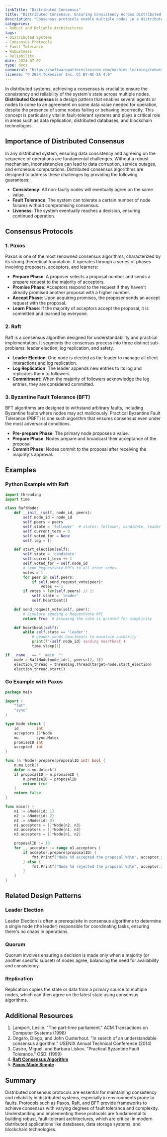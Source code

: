 ```yaml
---
linkTitle: "Distributed Consensus"
title: "Distributed Consensus: Ensuring Consistency Across Distributed Systems"
description: "Consensus protocols enable multiple nodes in a distributed system to agree on a common state even in the presence of faults."
categories:
- Robust and Reliable Architectures
tags:
- Distributed Systems
- Consensus Protocols
- Fault Tolerance
- Robustness
- Reliability
date: 2024-07-07
type: docs
canonical: "https://softwarepatternslexicon.com/machine-learning/robust-and-reliable-architectures/fault-tolerance/distributed-consensus"
license: "© 2024 Tokenizer Inc. CC BY-NC-SA 4.0"
---
```



In distributed systems, achieving a consensus is crucial to ensure the consistency and reliability of the system's state across multiple nodes. **Distributed Consensus** is a design pattern that enables several agents or nodes to come to an agreement on some data value needed for operation, despite the presence of some nodes failing or behaving incorrectly. This concept is particularly vital in fault-tolerant systems and plays a critical role in areas such as data replication, distributed databases, and blockchain technologies.

## Importance of Distributed Consensus

In any distributed system, ensuring data consistency and agreeing on the sequence of operations are fundamental challenges. Without a robust mechanism, inconsistencies can lead to data corruption, service outages, and erroneous computations. Distributed consensus algorithms are designed to address these challenges by providing the following guarantees:
- **Consistency**: All non-faulty nodes will eventually agree on the same value.
- **Fault Tolerance**: The system can tolerate a certain number of node failures without compromising consensus.
- **Liveness**: The system eventually reaches a decision, ensuring continued operation.

## Consensus Protocols

### 1. Paxos

Paxos is one of the most renowned consensus algorithms, characterized by its strong theoretical foundation. It operates through a series of phases involving proposers, acceptors, and learners:
- **Prepare Phase**: A proposer selects a proposal number and sends a prepare request to the majority of acceptors.
- **Promise Phase**: Acceptors respond to the request if they haven't already promised another proposal with a higher number.
- **Accept Phase**: Upon acquiring promises, the proposer sends an accept request with the proposal.
- **Learn Phase**: If the majority of acceptors accept the proposal, it is committed and learned by everyone.

### 2. Raft

Raft is a consensus algorithm designed for understandability and practical implementation. It segments the consensus process into three distinct sub-problems: leader election, log replication, and safety.
- **Leader Election**: One node is elected as the leader to manage all client interactions and log replication.
- **Log Replication**: The leader appends new entries to its log and replicates them to followers.
- **Commitment**: When the majority of followers acknowledge the log entries, they are considered committed.
  
### 3. Byzantine Fault Tolerance (BFT)

BFT algorithms are designed to withstand arbitrary faults, including Byzantine faults where nodes may act maliciously. Practical Byzantine Fault Tolerance (PBFT) is one such algorithm that ensures consensus even under the most adversarial conditions.
- **Pre-prepare Phase**: The primary node proposes a value.
- **Prepare Phase**: Nodes prepare and broadcast their acceptance of the proposal.
- **Commit Phase**: Nodes commit to the proposal after receiving the majority's approval.

## Examples

### Python Example with Raft

```python
import threading
import time

class RaftNode:
    def __init__(self, node_id, peers):
        self.node_id = node_id
        self.peers = peers
        self.state = 'follower'  # states: follower, candidate, leader
        self.current_term = 0
        self.voted_for = None
        self.log = []

    def start_election(self):
        self.state = 'candidate'
        self.current_term += 1
        self.voted_for = self.node_id
        # Send RequestVote RPCs to all other nodes
        votes = 1
        for peer in self.peers:
            if self.send_request_vote(peer):
                votes += 1
        if votes > len(self.peers) // 2:
            self.state = 'leader'
            self.heartbeat()

    def send_request_vote(self, peer):
        # Simulate sending a RequestVote RPC
        return True  # Assuming the vote is granted for simplicity

    def heartbeat(self):
        while self.state == 'leader':
            # Leader sends heartbeats to maintain authority
            print(f'{self.node_id} sending heartbeat')
            time.sleep(1)

if __name__ == "__main__":
    node = RaftNode(node_id=1, peers=[2, 3])
    election_thread = threading.Thread(target=node.start_election)
    election_thread.start()
```

### Go Example with Paxos

```go
package main

import (
	"fmt"
	"sync"
)

type Node struct {
	id        int
	acceptors []*Node
	mu        sync.Mutex
	promiseID int
	accepted  int
}

func (n *Node) prepare(proposalID int) bool {
	n.mu.Lock()
	defer n.mu.Unlock()
	if proposalID > n.promiseID {
		n.promiseID = proposalID
		return true
	}
	return false
}

func main() {
	n1 := &Node{id: 1}
	n2 := &Node{id: 2}
	n3 := &Node{id: 3}
	n1.acceptors = []*Node{n2, n3}
	n2.acceptors = []*Node{n1, n3}
	n3.acceptors = []*Node{n1, n2}

	proposalID := 10
	for _, acceptor := range n1.acceptors {
		if acceptor.prepare(proposalID) {
			fmt.Printf("Node %d accepted the proposal %d\n", acceptor.id, proposalID)
		} else {
			fmt.Printf("Node %d rejected the proposal %d\n", acceptor.id, proposalID)
		}
	}
}
```

## Related Design Patterns

### **Leader Election**
Leader Election is often a prerequisite in consensus algorithms to determine a single node (the leader) responsible for coordinating tasks, ensuring there's no chaos in operations.

### **Quorum**
Quorum involves ensuring a decision is made only when a majority (or another specific subset) of nodes agree, balancing the need for availability and consistency.

### **Replication**
Replication copies the state or data from a primary source to multiple nodes, which can then agree on the latest state using consensus algorithms.

## Additional Resources

1. Lamport, Leslie. "The part-time parliament." ACM Transactions on Computer Systems (1998)
2. Ongaro, Diego, and John Ousterhout. "In search of an understandable consensus algorithm." USENIX Annual Technical Conference (2014)
3. Castro, Miguel, and Barbara Liskov. "Practical Byzantine Fault Tolerance." OSDI (1999)
4. **[Raft Consensus Algorithm](https://raft.github.io/)**
5. **[Paxos Made Simple](https://lamport.azurewebsites.net/pubs/paxos-simple.pdf)**

## Summary

Distributed consensus protocols are essential for maintaining consistency and reliability in distributed systems, especially in environments prone to faults. Protocols such as Paxos, Raft, and BFT provide frameworks to achieve consensus with varying degrees of fault tolerance and complexity. Understanding and implementing these protocols are fundamental to building robust, fault-tolerant architectures, which are critical in modern distributed applications like databases, data storage systems, and blockchain technologies.
